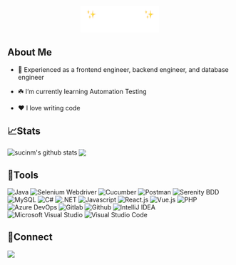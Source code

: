 <p align="center"><img width="35%" alt="Hello, I'm Suci. Tech Enthusiast" src="./assets/header-suci.PNG" /></p>


## About Me

- 💼 Experienced as a frontend engineer, backend engineer, and database engineer

- :shamrock: I’m currently learning Automation Testing

- ❤️ I love writing code

## 📈Stats
<p align="left">
  <img align="center" src="https://github-readme-stats.vercel.app/api?username=sucinm&show_icons=true&include_all_commits=true&theme=gruvbox_light&hide_border=true" alt="sucinm's github stats" />
  <img align="center" src="https://github-readme-stats.vercel.app/api/top-langs/?username=sucinm&layout=compact&theme=gruvbox_light&hide_border=true" />
</p>

## 🔨Tools

![Java](https://img.shields.io/badge/-java-181717?style=for-the-badge&logo=java)
![Selenium Webdriver](https://img.shields.io/badge/-selenium-181717?style=for-the-badge&logo=selenium)
![Cucumber](https://img.shields.io/badge/-cucumber-181717?style=for-the-badge&logo=cucumber)
![Postman](https://img.shields.io/badge/-postman-181717?style=for-the-badge&logo=postman)
![Serenity BDD](https://img.shields.io/badge/-serenitybdd-181717?style=for-the-badge&logo=serenitybdd)
![MySQL](https://img.shields.io/badge/-mysql-181717?style=for-the-badge&logo=mysql)
![C#](https://img.shields.io/badge/-c%23-181717?style=for-the-badge&logo=csharp)
![.NET](https://img.shields.io/badge/-.net-181717?style=for-the-badge&logo=.net)
![Javascript](https://img.shields.io/badge/-javascript-181717?style=for-the-badge&logo=javascript)
![React.js](https://img.shields.io/badge/-react-181717?style=for-the-badge&logo=react)
![Vue.js](https://img.shields.io/badge/-vue.js-181717?style=for-the-badge&logo=vue.js)
![PHP](https://img.shields.io/badge/-php-181717?style=for-the-badge&logo=php)
![Azure DevOps](https://img.shields.io/badge/-azuredevops-181717?style=for-the-badge&logo=azuredevops)
![Gitlab](https://img.shields.io/badge/-gitlab-181717?style=for-the-badge&logo=gitlab)
![Github](https://img.shields.io/badge/GitHub-100000?style=for-the-badge&logo=github&logoColor=white)
![IntelliJ IDEA](https://img.shields.io/badge/IntelliJIDEA-000000.svg?style=for-the-badge&logo=intellij-idea&logoColor=white)
![Microsoft Visual Studio](https://img.shields.io/badge/Microsoft%20Visual%20Studio-0078d7.svg?style=for-the-badge&logo=visual-studio&logoColor=white)
![Visual Studio Code](https://img.shields.io/badge/Visual%20Studio%20Code-0078d7.svg?style=for-the-badge&logo=visual-studio-code&logoColor=white)

## 🔗Connect
<p>
    <a href="https://www.linkedin.com/in/sucinm" target="blank"><img src="https://img.shields.io/badge/-linkedin-181717?style=for-the-badge&logo=linkedin" /></a>
</p>

<!--
**sucinm/sucinm** is a ✨ _special_ ✨ repository because its `README.md` (this file) appears on your GitHub profile.

Here are some ideas to get you started:

- 🔭 I’m currently working on ...
- 🌱 I’m currently learning ...
- 👯 I’m looking to collaborate on ...
- 🤔 I’m looking for help with ...
- 💬 Ask me about ...
- 📫 How to reach me: ...
- 😄 Pronouns: ...
- ⚡ Fun fact: ...
-->
